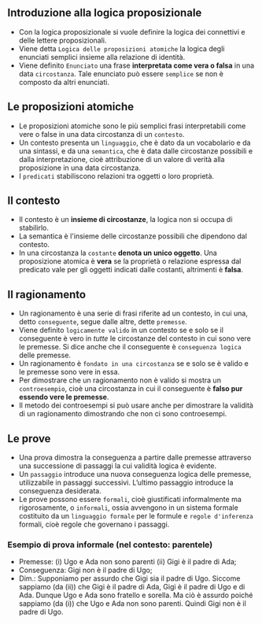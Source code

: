 ## Introduzione alla logica proposizionale
- Con la logica proposizionale si vuole definire la logica dei connettivi e delle lettere proposizionali.
- Viene detta `Logica delle proposizioni atomiche` la logica degli enunciati semplici insieme alla relazione di identità.
- Viene definito `Enunciato` una frase **interpretata come vera o falsa** in una data `circostanza`. Tale enunciato può essere `semplice` se non è composto da altri enunciati.

## Le proposizioni atomiche
- Le proposizioni atomiche sono le più semplici frasi interpretabili come vere o false in una data circostanza di un `contesto`. 
- Un contesto presenta un `linguaggio`, che è dato da un vocabolario e da una sintassi, e da una `semantica`, che è data dalle circostanze possibili e dalla interpretazione, cioè attribuzione di un valore di verità alla proposizione in una data circostanza.
- I `predicati` stabiliscono relazioni tra oggetti o loro proprietà.

## Il contesto
- Il contesto è un **insieme di circostanze**, la logica non si occupa di stabilirlo.
- La semantica è l'insieme delle circostanze possibili che dipendono dal contesto.
- In una circostanza la `costante` **denota un unico oggetto**. Una proposizione atomica è **vera** se la proprietà o relazione espressa dal predicato vale per gli oggetti indicati dalle costanti, altrimenti è **falsa**.

## Il ragionamento
- Un ragionamento è una serie di frasi riferite ad un contesto, in cui una, detto `conseguente`, segue dalle altre, dette `premesse`.
- Viene definito `logicamente valido` in un contesto se e solo se il conseguente è vero in *tutte* le circostanze del contesto in cui sono vere le premesse. Si dice anche che il conseguente è `conseguenza logica` delle premesse.
- Un ragionamento è `fondato in una circostanza` se e solo se è valido e le premesse sono vere in essa.
-  Per dimostrare che un ragionamento non è valido si mostra un `controesempio`, cioè una circostanza in cui il conseguente è **falso pur essendo vere le premesse**.
- Il metodo dei controesempi si può usare anche per dimostrare la validità di un ragionamento dimostrando che non ci sono controesempi.

## Le prove
- Una prova dimostra la conseguenza a partire dalle premesse attraverso una successione di passaggi la cui validità logica è evidente.
- Un `passaggio` introduce una nuova conseguenza logica delle premesse, utilizzabile in passaggi successivi. L’ultimo passaggio introduce la conseguenza desiderata.
- Le prove possono essere `formali`, cioè giustificati informalmente ma rigorosamente, o `informali`, ossia avvengono in un sistema formale costituito da un `linguaggio formale` per le formule e `regole d'inferenza` formali, cioè regole che governano i passaggi.

### Esempio di prova informale (nel contesto: parentele)
- Premesse: (i) Ugo e Ada non sono parenti (ii) Gigi è il padre di Ada;
- Conseguenza: Gigi non è il padre di Ugo;
- Dim.: Supponiamo per assurdo che Gigi sia il padre di Ugo. Siccome sappiamo (da (ii)) che Gigi è il padre di Ada, Gigi è il padre di Ugo e di Ada. Dunque Ugo e Ada sono fratello e sorella. Ma ciò è assurdo poiché sappiamo (da (i)) che Ugo e Ada non sono parenti.
Quindi Gigi non è il padre di Ugo.